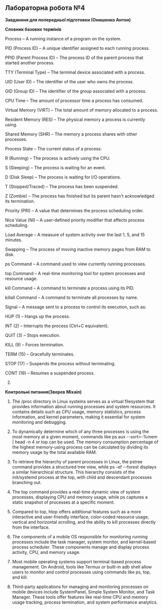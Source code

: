 ## Лабораторна робота №4

**Завданння для попередньої підготовки (Онишенко Антон)**

**Словник базових термінів**

Process – A running instance of a program on the system.

PID (Process ID) – A unique identifier assigned to each running process.

PPID (Parent Process ID) – The process ID of the parent process that started another process.

TTY (Terminal Type) – The terminal device associated with a process.

UID (User ID) – The identifier of the user who owns the process.

GID (Group ID) – The identifier of the group associated with a process.

CPU Time – The amount of processor time a process has consumed.

Virtual Memory (VIRT) – The total amount of memory allocated to a process.

Resident Memory (RES) – The physical memory a process is currently using.

Shared Memory (SHR) – The memory a process shares with other processes.

Process State – The current status of a process:

R (Running) – The process is actively using the CPU.

S (Sleeping) – The process is waiting for an event.

D (Disk Sleep) – The process is waiting for I/O operations.

T (Stopped/Traced) – The process has been suspended.

Z (Zombie) – The process has finished but its parent hasn't acknowledged its termination.

Priority (PRI) – A value that determines the process scheduling order.

Nice Value (NI) – A user-defined priority modifier that affects process scheduling.

Load Average – A measure of system activity over the last 1, 5, and 15 minutes.

Swapping – The process of moving inactive memory pages from RAM to disk.

ps Command – A command used to view currently running processes.

top Command – A real-time monitoring tool for system processes and resource usage.

kill Command – A command to terminate a process using its PID.

killall Command – A command to terminate all processes by name.

Signal – A message sent to a process to control its execution, such as:

HUP (1) – Hangs up the process.

INT (2) – Interrupts the process (Ctrl+C equivalent).

QUIT (3) – Stops execution.

KILL (9) – Forces termination.

TERM (15) – Gracefully terminates.

STOP (17) – Suspends the process without terminating.

CONT (19) – Resumes a suspended process.

2.
**Контрольні питання(Зверєв Міхаіл)**


1. The /proc directory in Linux systems serves as a virtual filesystem that provides information about running processes and system resources. It contains details such as CPU usage, memory statistics, process information, and kernel parameters, making it essential for system monitoring and debugging.

2. To dynamically determine which of any three processes is using the most memory at a given moment, commands like ps aux --sort=-%mem | head -n 4 or top can be used. The memory consumption percentage of the highest memory-using process can be calculated by dividing its memory usage by the total available RAM.

3. To retrieve the hierarchy of parent processes in Linux, the pstree command provides a structured tree view, while ps -ef --forest displays a similar hierarchical structure. This hierarchy consists of the init/systemd process at the top, with child and descendant processes branching out.

4. The top command provides a real-time dynamic view of system processes, displaying CPU and memory usage, while ps captures a static snapshot of processes at a specific moment.

5. Compared to top, htop offers additional features such as a more interactive and user-friendly interface, color-coded resource usage, vertical and horizontal scrolling, and the ability to kill processes directly from the interface.

6. The components of a mobile OS responsible for monitoring running processes include the task manager, system monitor, and kernel-based process scheduler. These components manage and display process activity, CPU, and memory usage.

7. Most mobile operating systems support terminal-based process management. On Android, tools like Termux or built-in adb shell allow users to monitor and control processes using commands like ps, top, and kill.

8. Third-party applications for managing and monitoring processes on mobile devices include SystemPanel, Simple System Monitor, and Task Manager. These tools offer features like real-time CPU and memory usage tracking, process termination, and system performance analytics.
